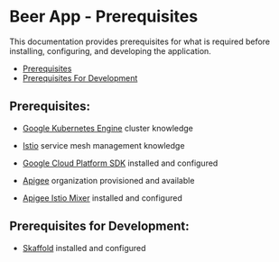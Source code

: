# Beer App - Prerequisites
This documentation provides prerequisites for what is required before installing, configuring, and developing the application.

* [Prerequisites](#prerequisites)
* [Prerequisites For Development](#prerequisites_for_development)


## <a name="prerequisites"></a>Prerequisites:
* [Google Kubernetes Engine](https://cloud.google.com/kubernetes-engine/) cluster knowledge
* [Istio](https://istio.io/) service mesh management knowledge

* [Google Cloud Platform SDK](https://cloud.google.com/sdk/) installed and configured
* [Apigee](https://apigee.com) organization provisioned and available
* [Apigee Istio Mixer](https://github.com/apigee/istio-mixer-adapter) installed and configured


## <a name="prerequisites_for_development"></a>Prerequisites for Development:
 * [Skaffold](https://github.com/GoogleContainerTools/skaffold) installed and configured
